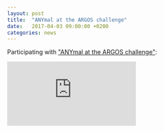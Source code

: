 ```yaml
---
layout: post
title:  "ANYmal at the ARGOS challenge"
date:   2017-04-03 09:00:00 +0200
categories: news
---
```

Participating with ["ANYmal at the ARGOS challenge"](https://youtu.be/2RQDp0Q2vSo):

<div class="container">
  <iframe src="https://www.youtube.com/embed/2RQDp0Q2vSo"
  frameborder="0" allowfullscreen class="video"></iframe>
</div>
